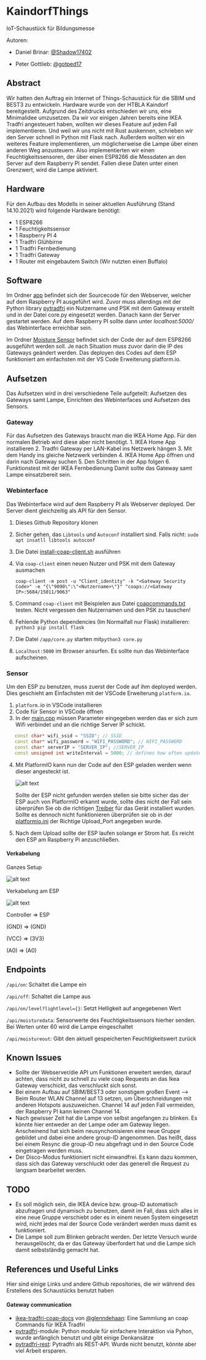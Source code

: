 # KaindorfThings
IoT-Schaustück für Bildungsmesse

Autoren:
+ Daniel Brinar: [@Shadow17402](https://github.com/Shadow17402)
- Peter Gottlieb: [@gotped17](https://github.com/gotped17)


## Abstract

Wir hatten den Auftrag ein Internet of Things-Schaustück für die SBIM und BEST3 zu entwickeln. Hardware wurde von der HTBLA Kaindorf bereitgestellt. Aufgrund des Zeitdrucks entschieden wir uns, eine Minimalidee umzusetzen. Da wir vor einigen Jahren bereits eine IKEA Tradfri angesteuert haben, wollten wir dieses Feature auf jeden Fall implementieren. Und weil wir uns nicht mit Rust auskennen, schrieben wir den Server schnell in Python mit Flask nach. Außerdem wollten wir ein weiteres Feature implementieren, um möglicherweise die Lampe über einen anderen Weg anzusteuern. Also implementierten wir einen Feuchtigkeitssensoren, der über einen ESP8266 die Messdaten an den Server auf dem Raspberry PI sendet. Fallen diese Daten unter einen Grenzwert, wird die Lampe aktiviert.

## Hardware

Für den Aufbau des Modells in seiner aktuellen Ausführung (Stand 14.10.2021) wird folgende Hardware benötigt:
+ 1 ESP8266
+ 1 Feuchtigkeitssensor
+ 1 Raspberry PI 4
+ 1 Tradfri Glühbirne
+ 1 Tradfri Fernbedienung
+ 1 Tradfri Gateway
+ 1 Router mit eingebautem Switch (Wir nutzten einen Buffalo)

## Software

Im Ordner [app](https://github.com/BriGot17/KaindorfThings/tree/master/app) befindet sich der Sourcecode für den Webserver, welcher auf dem Raspberry PI ausgeführt wird. Zuvor muss allerdings mit der Python library [pytradfri](https://github.com/home-assistant-libs/pytradfri) ein Nutzername und PSK mit dem Gateway erstellt und in der Datei core.py eingesetzt werden. Danach kann der Server gestartet werden. Auf dem Raspberry PI sollte dann unter *localhost:5000/* das Webinterface erreichbar sein.

Im Ordner [Moisture Sensor](https://github.com/BriGot17/KaindorfThings/tree/master/Moisture_Sensor) befindet sich der Code der auf dem ESP8266 ausgeführt werden soll. Je nach Situation muss zuvor darin die IP des Gateways geändert werden. Das deployen des Codes auf dem ESP funktioniert am einfachsten mit der VS Code Erweiterung platform.io.

## Aufsetzen

Das Aufsetzen wird in drei verschiedene Teile aufgeteilt: Aufsetzen des Gateways samt Lampe, Einrichten des Webinterfaces und Aufsetzen des Sensors.

### Gateway

Für das Aufsetzen des Gateways braucht man die IKEA Home App. Für den normalen Betrieb wird diese aber nicht benötigt.
    1. IKEA Home App installieren
    2. Tradfri Gateway per LAN-Kabel ins Netzwerk hängen
    3. Mit dem Handy ins gleiche Netzwerk verbinden
    4. IKEA Home App öffnen und darin nach Gateway suchen
    5. Den Schritten in der App folgen
    6. Funktionstest mit der IKEA Fernbedienung
  Damit sollte das Gateway samt Lampe einsatzbereit sein.

### Webinterface

Das Webinterface wird auf dem Raspberry PI als Webserver deployed. Der Server dient gleichzeitig als API für den Sensor.

  1. Dieses Github Repository klonen

  2. Sicher gehen, das `Libtools` und `Autoconf` installiert sind. Falls nicht: `sudo apt insatll libtools autoconf`

  3. Die Datei [install-coap-client.sh](https://github.com/BriGot17/KaindorfThings/blob/master/install-coap-client.sh) ausführen

  4. Via `coap-client` einen neuen Nutzer und PSK mit dem Gateway ausmachen

     `coap-client -m post -u "Client_identity" -k "<Gateway Security Code>" -e "{\"9090\":\"<Nutzername>\"}" "coaps://<Gateway IP>:5684/15011/9063"`

  5. Command `coap-client` mit Beispielen aus Datei [coapcommands.txt](https://github.com/BriGot17/KaindorfThings/blob/master/coapcommands.txt) testen. Nicht vergessen den Nutzernamen und den PSK zu tauschen!

  6. Fehlende Python dependencies (Im Normalfall nur Flask) installieren: `python3 pip install flask`

  7. Die Datei `/app/core.py` starten mit`python3 core.py`

  8. `Localhost:5000` im Browser ansurfen. Es sollte nun das Webinterface aufscheinen.



### Sensor

Um den ESP zu benutzen, muss zuerst der Code auf ihm deployed werden. Dies geschieht am Einfachsten mit der VSCode Erweiterung `platform.io`.
  1. `platform.`io in VSCode installieren
  2. Code für Sensor in VSCode öffnen
  3. In der [main.cpp](https://github.com/BriGot17/KaindorfThings/blob/master/Moisture_Sensor/src/main.cpp) müssen Parameter eingegeben werden das er sich zum Wifi verbindet und an   die richtige Server IP schickt.
 ```cpp
    const char* wifi_ssid = "SSID"; // SSID
    const char* wifi_password = "WIFI_PASSWORD"; // WIFI_PASSWORD 
    const char* serverIP = "SERVER_IP"; //SERVER_IP    
    const unsigned int writeInterval = 5000; // defines how often updates are sent to the server. 1000 = 1 second 
 ```
  4. Mit PlatformIO kann nun der Code auf den ESP geladen werden wenn dieser angesteckt ist.
  
     ![alt text](https://github.com/BriGot17/KaindorfThings/blob/master/Readme_Pics/PIO_Upload.png?raw=true)
  
     Sollte der ESP nicht gefunden werden stellen sie bitte sicher das der ESP auch von PlatformIO erkannt wurde, sollte dies nicht der Fall sein überprüfen Sie ob die richtigen          [Treiber](https://www.silabs.com/developers/usb-to-uart-bridge-vcp-drivers) für das Gerät installiert wurden. Sollte es dennoch nicht funktionieren überprüfen sie ob in der          [platformio.ini](https://github.com/BriGot17/KaindorfThings/blob/master/Moisture_Sensor/platformio.ini) der Richtige Upload_Port angegeben wurde.
  5. Nach dem Upload sollte der ESP laufen solange er Strom hat. Es reicht den ESP am Raspberry Pi            anzuschließen.
#### Verkabelung
  
   Ganzes Setup

   ![alt text](https://github.com/BriGot17/KaindorfThings/blob/master/Readme_Pics/Setup_ESP.jpg?raw=true)
    
   Verkabelung am ESP
   
   ![alt text](https://github.com/BriGot17/KaindorfThings/blob/master/Readme_Pics/Verkabelung_ESP.jpg?raw=true)
   
   Controller => ESP
   
   (GND) => (GND)
   
   (VCC) => (3V3)
   
   (A0) => (A0)
   
## Endpoints

`/api/on`: Schaltet die Lampe ein

`/api/off`: Schaltet die Lampe aus

`/api/on/level?lightlevel={}`: Setzt Helligkeit auf angegebenen Wert

`/api/moisturedata`: Sensorwerte des Feuchtigkeitssensors hierher senden. Bei Werten unter 60 wird die Lampe eingeschaltet

`/api/moistureout`: Gibt den aktuell gespeicherten Feuchtigkeitswert zurück



## Known Issues

+ Sollte der Webserver/die API um Funktionen erweitert werden, darauf achten, dass nicht zu schnell zu viele coap Requests an das Ikea Gateway verschickt, das verschluckt sich sonst.
+ Bei einem Aufbau auf SBIM/BEST3 oder sonstigem großen Event --> Beim Router WLAN Channel auf 13 setzen, um Überschneidungen mit anderen Hotspots auszuweichen. Channel 14 auf 
  jeden Fall vermeiden, der Raspberry PI kann keinen Channel 14.
+ Nach gewisser Zeit hat die Lampe von selbst angefangen zu blinken. Es könnte hier entweder an der Lampe oder am Gateway liegen. Anscheinend hat sich beim neusynchonisieren eine neue Gruppe gebildet und dabei eine andere group-ID angenommen. Das heißt, dass bei einem Resync die group-ID neu abgefragt und in den Source Code eingetragen werden muss.
+ Der Disco-Modus funktioniert nicht einwandfrei. Es kann dazu kommen, dass sich das Gateway verschluckt oder das generell die Request zu langsam bearbeitet werden.

## TODO

+ Es soll möglich sein, die IKEA device bzw. group-ID automatisch abzufragen und dynamisch zu benutzen, damit im Fall, dass sich alles in eine neue Gruppe verschiebt oder es in einem neuen System eingesetzt wird, nicht jedes mal der Source Code verändert werden muss damit es funktioniert.
+ Die Lampe soll zum Blinken gebracht werden. Der letzte Versuch wurde herausgelöscht, da er das Gateway überfordert hat und die Lampe sich damit selbstständig gemacht hat.

## References und Useful Links

Hier sind einige Links und andere Github repositories, die wir während des Erstellens des Schaustücks benutzt haben

#### Gateway communication

+ [ikea-tradfri-coap-docs](https://github.com/glenndehaan/ikea-tradfri-coap-docs) von [@glenndehaan](https://github.com/glenndehaan/): Eine Sammlung an coap Commands für IKEA Tradfri
+ [pytradfri](https://github.com/home-assistant-libs/pytradfri)-module: Python module für einfachere Interaktion via Pyhon, wurde anfänglich benutzt und gibt einige Denkansätze
+ [pytradfri-rest](https://github.com/fjaderboll/pytradfri-rest): Pytradfri als REST-API. Wurde nicht benutzt, könnte aber viel Arbeit ersparen.
